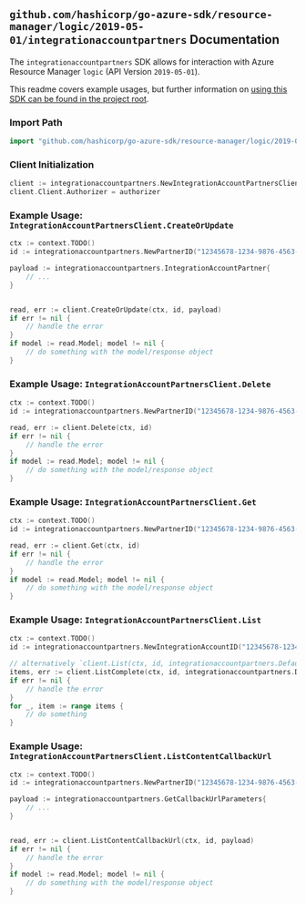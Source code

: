 
## `github.com/hashicorp/go-azure-sdk/resource-manager/logic/2019-05-01/integrationaccountpartners` Documentation

The `integrationaccountpartners` SDK allows for interaction with Azure Resource Manager `logic` (API Version `2019-05-01`).

This readme covers example usages, but further information on [using this SDK can be found in the project root](https://github.com/hashicorp/go-azure-sdk/tree/main/docs).

### Import Path

```go
import "github.com/hashicorp/go-azure-sdk/resource-manager/logic/2019-05-01/integrationaccountpartners"
```


### Client Initialization

```go
client := integrationaccountpartners.NewIntegrationAccountPartnersClientWithBaseURI("https://management.azure.com")
client.Client.Authorizer = authorizer
```


### Example Usage: `IntegrationAccountPartnersClient.CreateOrUpdate`

```go
ctx := context.TODO()
id := integrationaccountpartners.NewPartnerID("12345678-1234-9876-4563-123456789012", "example-resource-group", "integrationAccountName", "partnerName")

payload := integrationaccountpartners.IntegrationAccountPartner{
	// ...
}


read, err := client.CreateOrUpdate(ctx, id, payload)
if err != nil {
	// handle the error
}
if model := read.Model; model != nil {
	// do something with the model/response object
}
```


### Example Usage: `IntegrationAccountPartnersClient.Delete`

```go
ctx := context.TODO()
id := integrationaccountpartners.NewPartnerID("12345678-1234-9876-4563-123456789012", "example-resource-group", "integrationAccountName", "partnerName")

read, err := client.Delete(ctx, id)
if err != nil {
	// handle the error
}
if model := read.Model; model != nil {
	// do something with the model/response object
}
```


### Example Usage: `IntegrationAccountPartnersClient.Get`

```go
ctx := context.TODO()
id := integrationaccountpartners.NewPartnerID("12345678-1234-9876-4563-123456789012", "example-resource-group", "integrationAccountName", "partnerName")

read, err := client.Get(ctx, id)
if err != nil {
	// handle the error
}
if model := read.Model; model != nil {
	// do something with the model/response object
}
```


### Example Usage: `IntegrationAccountPartnersClient.List`

```go
ctx := context.TODO()
id := integrationaccountpartners.NewIntegrationAccountID("12345678-1234-9876-4563-123456789012", "example-resource-group", "integrationAccountName")

// alternatively `client.List(ctx, id, integrationaccountpartners.DefaultListOperationOptions())` can be used to do batched pagination
items, err := client.ListComplete(ctx, id, integrationaccountpartners.DefaultListOperationOptions())
if err != nil {
	// handle the error
}
for _, item := range items {
	// do something
}
```


### Example Usage: `IntegrationAccountPartnersClient.ListContentCallbackUrl`

```go
ctx := context.TODO()
id := integrationaccountpartners.NewPartnerID("12345678-1234-9876-4563-123456789012", "example-resource-group", "integrationAccountName", "partnerName")

payload := integrationaccountpartners.GetCallbackUrlParameters{
	// ...
}


read, err := client.ListContentCallbackUrl(ctx, id, payload)
if err != nil {
	// handle the error
}
if model := read.Model; model != nil {
	// do something with the model/response object
}
```
